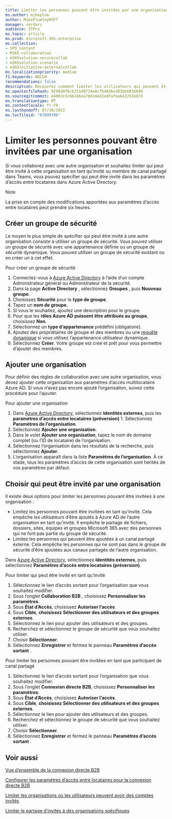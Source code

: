 ```yaml
---
title: Limiter les personnes pouvant être invitées par une organisation
ms.author: mikeplum
author: MikePlumleyMSFT
manager: serdars
audience: ITPro
ms.topic: article
ms.prod: microsoft-365-enterprise
ms.collection:
- SPO_Content
- M365-collaboration
- m365solution-securecollab
- m365solution-scenario
- m365initiative-externalcollab
ms.localizationpriority: medium
f1.keywords: NOCSH
recommendations: false
description: Découvrez comment limiter les utilisateurs qui peuvent être invités en tant que participant de canal invité ou partagé à une organisation spécifique.
ms.openlocfilehash: 9298d0f6cb251d9734a8cfb4036e305bb603b680
ms.sourcegitcommit: e4882e3c66166ea7b834ad2e8fafeab42293e07d
ms.translationtype: MT
ms.contentlocale: fr-FR
ms.lasthandoff: 07/30/2022
ms.locfileid: "67099786"
---
```

# <a name="limit-who-can-be-invited-by-an-organization"></a>Limiter les personnes pouvant être invitées par une organisation

Si vous collaborez avec une autre organisation et souhaitez limiter qui peut être invité à cette organisation en tant qu’invité ou membre de canal partagé dans Teams, vous pouvez spécifier qui peut être invité dans les paramètres d’accès entre locataires dans Azure Active Directory.

> [!NOTE]
> La prise en compte des modifications apportées aux paramètres d’accès entre locataires peut prendre six heures.

## <a name="create-a-security-group"></a>Créer un groupe de sécurité

Le moyen le plus simple de spécifier qui peut être invité à une autre organisation consiste à utiliser un groupe de sécurité. Vous pouvez utiliser un groupe de sécurité avec une appartenance définie ou un groupe de sécurité dynamique. Vous pouvez utiliser un groupe de sécurité existant ou en créer un à cet effet.

Pour créer un groupe de sécurité
1. Connectez-vous à [Azure Active Directory](https://aad.portal.azure.com) à l’aide d’un compte Administrateur général ou Administrateur de la sécurité.
1. Dans la page **Active Directory** , sélectionnez **Groupes** , puis **Nouveau groupe**.
1. Choisissez **Sécurité** pour le **type de groupe**.
1. Tapez un **nom de groupe.** 
1. Si vous le souhaitez, ajoutez une description pour le groupe.
1. Pour que les **rôles Azure AD puissent être attribués au groupe**, choisissez **Non**.
1. Sélectionnez un **type d’appartenance** prédéfini (obligatoire).
1. Ajoutez des propriétaires de groupe et des membres ou une [requête dynamique](/azure/active-directory/enterprise-users/groups-dynamic-membership) si vous utilisez l’appartenance utilisateur dynamique.
1. Sélectionnez **Créer**. Votre groupe est créé et prêt pour vous permettre d’ajouter des membres.

## <a name="add-an-organization"></a>Ajouter une organisation

Pour définir des règles de collaboration avec une autre organisation, vous devez ajouter cette organisation aux paramètres d’accès multilocataire Azure AD. Si vous n’avez pas encore ajouté l’organisation, suivez cette procédure pour l’ajouter.

Pour ajouter une organisation
1. Dans [Azure Active Directory](https://aad.portal.azure.com), sélectionnez **Identités externes**, puis les **paramètres d’accès entre locataires (préversion)** 1. Sélectionnez **Paramètres de l’organisation**.
1. Sélectionnez **Ajouter une organisation**.
1. Dans le volet **Ajouter une organisation**, tapez le nom de domaine complet (ou l’ID de locataire) de l’organisation.
1. Sélectionnez l’organisation dans les résultats de la recherche, puis sélectionnez **Ajouter**.
1. L’organisation apparaît dans la liste **Paramètres de l’organisation**. À ce stade, tous les paramètres d’accès de cette organisation sont hérités de vos paramètres par défaut.

## <a name="choose-who-can-be-invited-by-an-organization"></a>Choisir qui peut être invité par une organisation

Il existe deux options pour limiter les personnes pouvant être invitées à une organisation :

- Limitez les personnes pouvant être invitées en tant qu’invité. Cela empêche les utilisateurs d’être ajoutés à Azure AD de l’autre organisation en tant qu’invité. Il empêche le partage de fichiers, dossiers, sites, équipes et groupes Microsoft 365 avec des personnes qui ne font pas partie du groupe de sécurité.
- Limitez les personnes qui peuvent être ajoutées à un canal partagé externe. Cela empêche les personnes qui ne sont pas dans le groupe de sécurité d’être ajoutées aux canaux partagés de l’autre organisation.

Dans [Azure Active Directory](https://aad.portal.azure.com), sélectionnez **Identités externes**, puis sélectionnez **Paramètres d’accès entre locataires (préversion)**.

Pour limiter qui peut être invité en tant qu’invité
1. Sélectionnez le lien d’accès sortant pour l’organisation que vous souhaitez modifier.
1. Sous l’onglet **Collaboration B2B** , choisissez **Personnaliser les paramètres**.
1. Sous **État d’Accès**, choisissez **Autoriser l’accès**.
1. Sous **Cible**, **choisissez Sélectionner des utilisateurs et des groupes externes**.
1. Sélectionnez le lien pour ajouter des utilisateurs et des groupes.
1. Recherchez et sélectionnez le groupe de sécurité que vous souhaitez utiliser.
1. Choisir **Sélectionner**.
1. Sélectionnez **Enregistrer** et fermez le panneau **Paramètres d’accès sortant** .


Pour limiter les personnes pouvant être invitées en tant que participant de canal partagé
1. Sélectionnez le lien d’accès sortant pour l’organisation que vous souhaitez modifier.
1. Sous l’onglet **Connexion directe B2B**, choisissez **Personnaliser les paramètres**.
1. Sous **État d’Accès**, choisissez **Autoriser l’accès**.
1. Sous **Cible**, **choisissez Sélectionner des utilisateurs et des groupes externes**.
1. Sélectionnez le lien pour ajouter des utilisateurs et des groupes.
1. Recherchez et sélectionnez le groupe de sécurité que vous souhaitez utiliser.
1. Choisir **Sélectionner**.
1. Sélectionnez **Enregistrer** et fermez le panneau **Paramètres d’accès sortant** .

## <a name="related-topics"></a>Voir aussi

[Vue d’ensemble de la connexion directe B2B](/azure/active-directory/external-identities/b2b-direct-connect-overview)

[Configurer les paramètres d’accès entre locataires pour la connexion directe B2B](/azure/active-directory/external-identities/cross-tenant-access-settings-b2b-direct-connect)

[Limiter les organisations où les utilisateurs peuvent avoir des comptes invités](limit-organizations-where-users-have-guest-accounts.md)

[Limiter le partage d’invités à des organisations spécifiques](limit-guest-sharing-to-specific-organization.md)
